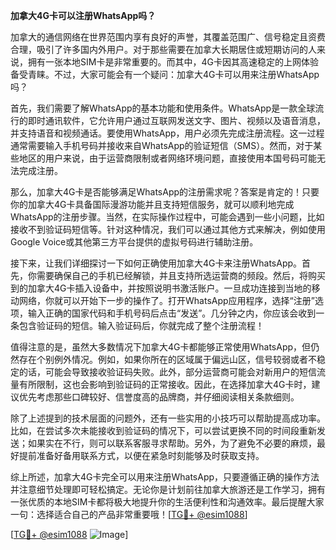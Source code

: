 **加拿大4G卡可以注册WhatsApp吗？**

加拿大的通信网络在世界范围内享有良好的声誉，其覆盖范围广、信号稳定且资费合理，吸引了许多国内外用户。对于那些需要在加拿大长期居住或短期访问的人来说，拥有一张本地SIM卡是非常重要的。而其中，4G卡因其高速稳定的上网体验备受青睐。不过，大家可能会有一个疑问：加拿大4G卡可以用来注册WhatsApp吗？

首先，我们需要了解WhatsApp的基本功能和使用条件。WhatsApp是一款全球流行的即时通讯软件，它允许用户通过互联网发送文字、图片、视频以及语音消息，并支持语音和视频通话。要使用WhatsApp，用户必须先完成注册流程。这一过程通常需要输入手机号码并接收来自WhatsApp的验证短信（SMS）。然而，对于某些地区的用户来说，由于运营商限制或者网络环境问题，直接使用本国号码可能无法完成注册。

那么，加拿大4G卡是否能够满足WhatsApp的注册需求呢？答案是肯定的！只要你的加拿大4G卡具备国际漫游功能并且支持短信服务，就可以顺利地完成WhatsApp的注册步骤。当然，在实际操作过程中，可能会遇到一些小问题，比如接收不到验证码短信等。针对这种情况，我们可以通过其他方式来解决，例如使用Google Voice或其他第三方平台提供的虚拟号码进行辅助注册。

接下来，让我们详细探讨一下如何正确使用加拿大4G卡来注册WhatsApp。首先，你需要确保自己的手机已经解锁，并且支持所选运营商的频段。然后，将购买到的加拿大4G卡插入设备中，并按照说明书激活账户。一旦成功连接到当地的移动网络，你就可以开始下一步的操作了。打开WhatsApp应用程序，选择“注册”选项，输入正确的国家代码和手机号码后点击“发送”。几分钟之内，你应该会收到一条包含验证码的短信。输入验证码后，你就完成了整个注册流程！

值得注意的是，虽然大多数情况下加拿大4G卡都能够正常使用WhatsApp，但仍然存在个别例外情况。例如，如果你所在的区域属于偏远山区，信号较弱或者不稳定的话，可能会导致接收验证码失败。此外，部分运营商可能会对新用户的短信流量有所限制，这也会影响到验证码的正常接收。因此，在选择加拿大4G卡时，建议优先考虑那些口碑较好、信誉度高的品牌商，并仔细阅读相关条款细则。

除了上述提到的技术层面的问题外，还有一些实用的小技巧可以帮助提高成功率。比如，在尝试多次未能接收到验证码的情况下，可以尝试更换不同的时间段重新发送；如果实在不行，则可以联系客服寻求帮助。另外，为了避免不必要的麻烦，最好提前准备好备用联系方式，以便在紧急时刻能够及时获取支持。

综上所述，加拿大4G卡完全可以用来注册WhatsApp，只要遵循正确的操作方法并注意细节处理即可轻松搞定。无论你是计划前往加拿大旅游还是工作学习，拥有一张优质的本地SIM卡都将极大地提升你的生活便利性和沟通效率。最后提醒大家一句：选择适合自己的产品非常重要哦！[[TG💪+ @esim1088](https://t.me/s/esim1088)]

[[TG💪+ @esim1088](https://t.me/s/esim1088) ![Image](https://i.postimg.cc/4NQfJmqS/Snipaste-2025-05-13-00-14-12.png)]